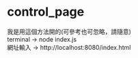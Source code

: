 # control_page


我是用這個方法開的(可參考也可忽略，請隨意)\
terminal -> node index.js \
網址輸入 -> http://localhost:8080/index.html

